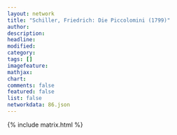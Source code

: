 ```yaml
---
layout: network
title: "Schiller, Friedrich: Die Piccolomini (1799)"
author:
description:
headline:
modified:
category:
tags: []
imagefeature: 
mathjax: 
chart: 
comments: false
featured: false
list: false
networkdata: 86.json
---
```

{% include matrix.html %}
